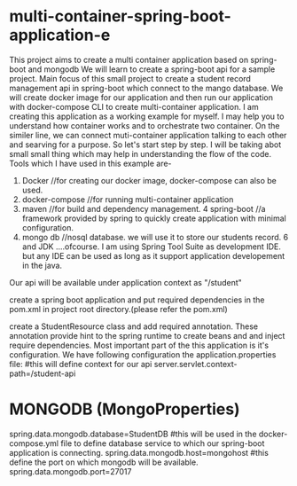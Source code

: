 # multi-container-spring-boot-application-e
This project aims to create a multi container application based on spring-boot and mongodb
We will learn to create a spring-boot api for a sample project. Main focus of this small project to create a student record management api in spring-boot which connect to the mango database. We will create docker image for our application and then run our application with docker-compose CLI to create multi-container application. I am creating this application as a working example for myself. I may help you to understand how container works and to orchestrate two container. On the similer line, we can connect muti-container application talking to each other and searving for a purpose.
So let's start step by step. I will be taking abot small small thing which may help in understanding the flow of the code. Tools which I have used in this example are-
1. Docker //for creating our docker image, docker-compose can also be used.
2. docker-compose //for running multi-container application
3. maven //for build and dependency management.
4 spring-boot //a framework provided by spring to quickly create application with minimal configuration.
5. mongo db //nosql database. we will use it to store our students record.
6 and JDK ....ofcourse. I am using Spring Tool Suite as development IDE. but any IDE can be used as long as it support application developement in the java.

Our api will be available under application context as "/student"

create a spring boot application and put required dependencies in the pom.xml in project root directory.(please refer the pom.xml)

create a StudentResource class and add required annotation. These annotation provide hint to the spring runtime to create beans and  and inject require dependencies. Most important part of the this application is it's configuration. We have following configuration the application.properties file:
#this will define context for our api
server.servlet.context-path=/student-api

# MONGODB (MongoProperties)
spring.data.mongodb.database=StudentDB
#this will be used in the docker-compose.yml file to define database service to which our spring-boot application is connecting.
spring.data.mongodb.host=mongohost
#this define the port on which mongodb will be available.
spring.data.mongodb.port=27017

